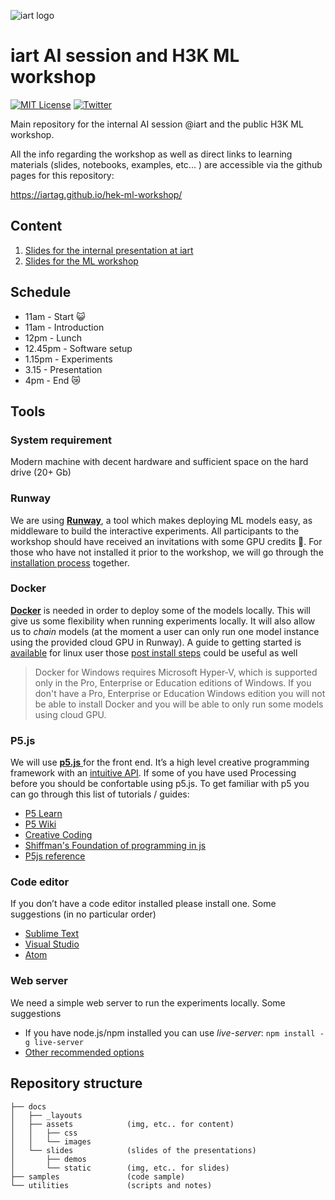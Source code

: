 ![iart logo](https://raw.githubusercontent.com/iartag/hek-ml-workshop/master/docs/assets/images/iart-logo.png "iart logo")


# iart AI session and H3K ML workshop 

[![MIT License](https://img.shields.io/badge/license-MIT-blue.svg)](http://opensource.org/licenses/MIT)
[![Twitter](https://img.shields.io/twitter/url/http/shields.io.svg?style=social)](https://twitter.com/iartag)

Main repository for the internal AI session @iart and the public H3K ML workshop.

All the info regarding the workshop as well as direct links to learning materials (slides, notebooks, examples, etc... ) are accessible via the github pages for this repository:

https://iartag.github.io/hek-ml-workshop/


## Content

1. [Slides for the internal presentation at iart](./slides/presentation01.html)
2. [Slides for the ML workshop](./slides/presentation02.html)


## Schedule

* 11am - Start :smiley_cat:
* 11am - Introduction 
* 12pm - Lunch
* 12.45pm - Software setup
* 1.15pm - Experiments
* 3.15 - Presentation
* 4pm - End :crying_cat_face:


## Tools

### System requirement
Modern machine with decent hardware and sufficient space on the hard drive (20+ Gb)

### Runway
We are using [__Runway__](https://runwayapp.ai), a tool which makes deploying ML models easy, as middleware to build the interactive experiments. All participants to the workshop should have received an invitations with some GPU credits :tada:. For those who have not installed it prior to the workshop, we will go through the [installation process](https://docs.runwayml.com/#/getting-started/installation) together.


### Docker
[__Docker__](https://www.docker.com/) is needed in order to deploy some of the models locally. This will give us some flexibility when running experiments locally. It will also allow us to _chain_ models (at the moment a user can only run one model instance using the provided cloud GPU in Runway). A guide to getting started is [available](https://docs.runwayml.com/#/getting-started/installation?id=download-docker) for linux user those [post install steps](https://docs.docker.com/install/linux/linux-postinstall/) could be useful as well

> Docker for Windows requires Microsoft Hyper-V, which is supported only in the Pro, Enterprise or Education editions of Windows. If you don't have a Pro, Enterprise or Education Windows edition you will not be able to install Docker and you will be able to only run some models using cloud GPU.


### P5.js
We will use [__p5.js__ ](https://p5js.org/) for the front end. It’s a high level creative programming framework with an [intuitive API](https://p5js.org/reference/). If some of you have used Processing before you should be confortable using p5.js. To get familiar with p5 you can go through this list of tutorials / guides:

- [P5 Learn](https://p5js.org/learn/)
- [P5 Wiki](https://github.com/processing/p5.js/wiki/)
- [Creative Coding](https://creative-coding.decontextualize.com/)
- [Shiffman's Foundation of programming in js](https://www.youtube.com/playlist?list=PLRqwX-V7Uu6Zy51Q-x9tMWIv9cueOFTFA)
- [P5js reference](https://p5js.org/reference/)


### Code editor
If you don’t have a code editor installed please install one. Some suggestions (in no particular order)
- [Sublime Text](https://www.sublimetext.com)
- [Visual Studio](https://code.visualstudio.com)
- [Atom](https://atom.io) 


### Web server
We need a simple web server to run the experiments locally. Some suggestions 
- If you have node.js/npm installed you can use _live-server_: `npm install -g live-server`
- [Other recommended options](https://github.com/processing/p5.js/wiki/Local-server)


## Repository structure

```
├── docs
│   ├── _layouts
│   ├── assets            (img, etc.. for content)
│   │   ├── css
│   │   └── images
│   └── slides            (slides of the presentations)
│       ├── demos
│       └── static        (img, etc.. for slides)
├── samples               (code sample) 
└── utilities             (scripts and notes)

```